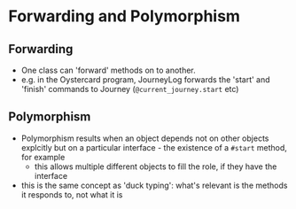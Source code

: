 # Forwarding and Polymorphism

## Forwarding

* One class can 'forward' methods on to another.
* e.g. in the Oystercard program, JourneyLog forwards the 'start' and 'finish' commands to Journey (`@current_journey.start` etc)

## Polymorphism

* Polymorphism results when an object depends not on other objects explcitly but on a particular interface - the existence of a `#start` method, for example
  * this allows multiple different objects to fill the role, if they have the interface
* this is the same concept as 'duck typing': what's relevant is the methods it responds to, not what it is
